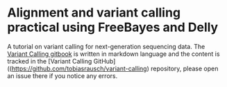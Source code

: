 Alignment and variant calling practical using FreeBayes and Delly
=================================================================

A tutorial on variant calling for next-generation sequencing data. The [Variant Calling gitbook](https://www.gitbook.com/book/tobiasrausch/variant-calling/) is written in markdown language and the content is tracked in the [Variant Calling GitHub]((https://github.com/tobiasrausch/variant-calling) repository, please open an issue there if you notice any errors.


